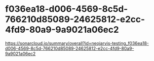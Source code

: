 # f036ea18-d006-4569-8c5d-766210d85089-24625812-e2cc-4fd9-80a9-9a9021a06ec2
https://sonarcloud.io/summary/overall?id=neojarvis-testing_f036ea18-d006-4569-8c5d-766210d85089-24625812-e2cc-4fd9-80a9-9a9021a06ec2
